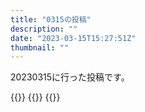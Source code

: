 ```yaml
---
title: "0315の投稿"
description: ""
date: "2023-03-15T15:27:51Z"
thumbnail: ""
---
```

20230315に行った投稿です。
<!--more-->
{{<othersns text="朝目いっぱい食べてもやる気は上がらないことがわかった。<br/>まあ空腹で下がるよりはマシ程度" url="https://qunagi.qunagi.net/notice/ATcta40cex6SY6lsxs" screenname="jme/k.h" date="2023-03-15T02:55:32.000Z">}}
{{<othersns text="何かしらが限界だから何かしらを改善しないといけないけど、何が限界かわからないからあれ。<br/>とりあえず社会で生きることが得意ではないのは理解してるけど、なにかしらリソースを多く払えば対応できないことはないから詰んでる程ではないとは思うけど、どこを頑張るのが正解なのか全くわからない<br/>そして性格的にいろいろチャレンジするのは嫌いなんだよな。<br/>何かしたせいで失敗したっていう印象が人生で強すぎる" url="https://qunagi.qunagi.net/notice/ATcmm3LWFc28HyJcQK" screenname="jme/k.h" date="2023-03-15T01:39:15.000Z">}}
{{<othersns text="なんかつまらないなあ" url="https://qunagi.qunagi.net/notice/ATcZYjPLlpobHbQOrg" screenname="jme/k.h" date="2023-03-14T23:11:11.000Z">}}
